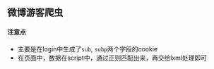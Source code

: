 ## 微博游客爬虫

#### 注意点
  - 主要是在login中生成了`sub`, `subp`两个字段的cookie
  - 在页面中，数据在script中，通过正则匹配出来，再交给lxml处理即可
